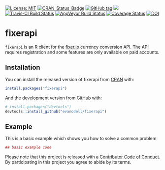 
<!-- README.md is generated from README.Rmd. Please edit that file -->

[![License:
MIT](https://img.shields.io/badge/License-MIT-blue.svg)](https://opensource.org/licenses/MIT)
[![CRAN\_Status\_Badge](https://www.r-pkg.org/badges/version/fixerapi)](https://cran.r-project.org/package=fixerapi)
[![GitHub
tag](https://img.shields.io/github/tag/evanodell/fixerapi.svg)](https://github.com/evanodell/fixerapi)
[![](https://cranlogs.r-pkg.org/badges/grand-total/fixerapi)](https://dgrtwo.shinyapps.io/cranview/)
[![Travis-CI Build
Status](https://travis-ci.org/evanodell/fixerapi.svg?branch=master)](https://travis-ci.org/evanodell/fixerapi)
[![AppVeyor Build
Status](https://ci.appveyor.com/api/projects/status/github/evanodell/fixerapi?branch=master&svg=true)](https://ci.appveyor.com/project/evanodell/fixerapi)
[![Coverage
Status](https://img.shields.io/codecov/c/github/evanodell/fixerapi/master.svg)](https://codecov.io/github/evanodell/fixerapi?branch=master)
[![DOI](https://zenodo.org/badge/127822432.svg)](https://zenodo.org/badge/latestdoi/127822432)

# fixerapi

`fixerapi` is an R client for the [fixer.io](https://fixer.io) currency
conversion API. The API requires registration and some features are only
available on paid accounts.

## Installation

You can install the released version of fixerapi from
[CRAN](https://CRAN.R-project.org) with:

``` r
install.packages("fixerapi")
```

And the development version from [GitHub](https://github.com/) with:

``` r
# install.packages("devtools")
devtools::install_github("evanodell/fixerapi")
```

## Example

This is a basic example which shows you how to solve a common problem:

``` r
## basic example code
```

Please note that this project is released with a [Contributor Code of
Conduct](CODE_OF_CONDUCT.md). By participating in this project you agree
to abide by its terms.
